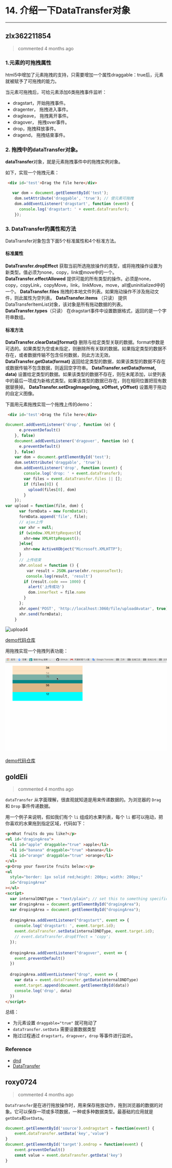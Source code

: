 
 # 14. 介绍一下DataTransfer对象 
  
 ***
## zlx362211854 
 > commented 4 months ago 

### 1.元素的可拖拽属性
 html5中增加了元素拖拽的支持，只需要增加一个属性draggable：true后，元素就被赋予了可拖拽的能力。

当元素可拖拽后，可给元素添加6类拖拽事件监听：
* dragstart，开始拖拽事件。
* dragenter， 拖拽进入事件。
* dragleave， 拖拽离开事件。
* dragover， 拖拽over事件。
* drop，拖拽释放事件。
* dragend， 拖拽结束事件。
### 2. 拖拽中的dataTransfer对象。
**dataTransfer**对象，就是元素拖拽事件中的拖拽实例对象。

如下，实现一个拖拽元素：

```html
 <div id='test'>Drag the file here</div>

```

```javascript
   var dom = document.getElementById('test');
    dom.setAttribute('draggable', 'true'); // 使元素可拖拽
    dom.addEventListener('dragstart', function (event) {
      console.log('dragstart: ' + event.dataTransfer); 
    });

```
### 3. DataTransfer的属性和方法
DataTransfer对象包含下面5个标准属性和4个标准方法。

#### 标准属性
**DataTransfer.dropEffect**
获取当前所选拖放操作的类型，或将拖拽操作设置为新类型。值必须为none，copy，link或move中的一个。
**DataTransfer.effectAllowed**
提供可能的所有类型的操作。必须是none，copy，copyLink，copyMove，link，linkMove，move，all或uninitialized中的一个。
**DataTransfer.files**
拖拽的本地文件列表。如果拖动操作不涉及拖动文件，则此属性为空列表。
**DataTransfer.items** （只读）
提供DataTransferItemList对象，该对象是所有拖动数据的列表。
**DataTransfer.types**（只读）
在dragstart事件中设置数据格式，返回的是一个字符串数组。
#### 标准方法
**DataTransfer.clearData([format])**
删除与给定类型关联的数据。format参数是可选的。如果类型为空或未指定，则删除所有关联的数据。如果指定类型的数据不存在，或者数据传输不包含任何数据，则此方法无效。
**DataTransfer.getData(format)**
返回给定类型的数据，如果该类型的数据不存在或数据传输不包含数据，则返回空字符串。
**DataTransfer.setData(format, data)**
设置给定类型的数据。如果该类型的数据不存在，则在末尾添加，以使列表中的最后一项成为新格式类型。如果该类型的数据已存在，则在相同位置把现有数据替换掉。
**DataTransfer.setDragImage(img, xOffset, yOffset)**
设置用于拖动的自定义图像。

下面用元素拖拽实现一个拖拽上传的demo：

```html
 <div id='test'>Drag the file here</div>

```

```javascript
document.addEventListener('drop', function (e) {
      e.preventDefault()
    }, false)
    document.addEventListener('dragover', function (e) {
      e.preventDefault()
    }, false)
    var dom = document.getElementById('test');
    dom.setAttribute('draggable', 'true');
    dom.addEventListener('drop', function (event) {
        console.log('drop: ' + event.dataTransfer);   
        var files = event.dataTransfer.files || [];  
        if (files[0]) {
          upload(files[0], dom)
        }
    });
var upload = function(file, dom) {
      var formData = new FormData();
      formData.append('file', file);
      // ajax上传
      var xhr = null;
      if (window.XMLHttpRequest){
        xhr=new XMLHttpRequest();
      }else{
        xhr=new ActiveXObject("Microsoft.XMLHTTP");
      }
      // 上传结束 
      xhr.onload = function () {
      　　var result = JSON.parse(xhr.responseText);
         console.log(result, 'result')
        if (result.code === 1000) {
          alert('上传成功')
          dom.innerText = file.name
        }
      };
      xhr.open('POST', 'http://localhost:3060/file/uploadAvatar', true); 
      xhr.send(formData);
    }

```
![upload4](https://user-images.githubusercontent.com/22437181/62682407-adc16b00-b9ee-11e9-99dc-95558aca0d54.gif)

[demo代码仓库](https://github.com/zlx362211854/drag-upload)

用拖拽实现一个拖拽列表功能：

![drag](https://raw.githubusercontent.com/zlx362211854/animate/master/image/drag.gif)

[demo代码仓库](https://github.com/zlx362211854/animate/tree/master/drag)
## goldEli 
 > commented 4 months ago 

`dataTransfer` 从字面理解，很直观就知道是用来传递数据的。为浏览器的 `Drag` 和 `Drop` 事件传递数据。

用一个例子来说明，假如我们有个 `li` 组成的水果列表，每个 `li` 都可以拖动，把你喜欢的水果拖到指定区域，代码如下：


```html
<p>What fruits do you like?</p>
<ul id="dragingArea">
  <li id="apple" draggable="true" >apple</li>
  <li id="banana" draggable="true" >banana</li>
  <li id="orange" draggable="true" >orange</li>
</ul>
<p>Drop your favorite fruits below:</p>
<ul
  style="border: 1px solid red;height: 200px; width: 200px;"
  id="dropingArea"
></ul>
<script>
  var internalDNDType = "text/plain"; // set this to something specific to your site
  var dragingArea = document.getElementById("dragingArea");
  var dropingArea = document.getElementById("dropingArea");

  dragingArea.addEventListener("dragstart", event => {
    console.log('dragstart: ', event.target.id);
    event.dataTransfer.setData(internalDNDType, event.target.id);
    // event.dataTransfer.dropEffect = 'copy';
  });

  dropingArea.addEventListener("dragover", event => {
    event.preventDefault()
  })

  dropingArea.addEventListener("drop", event => {
    var data = event.dataTransfer.getData(internalDNDType)
    event.target.append(document.getElementById(data))
    console.log('drop', data)
  })
</script>

```

总结：

* 为元素设置 `draggable="true"` 就可拖动了
* `dataTransfer.setData` 需要设置数据类型
* 拖过过程通过 `dragstart`，`dragover`，`drop` 等事件进行监听。

### Reference

* [dnd](https://www.w3.org/TR/2011/WD-html5-20110113/dnd.html)
* [DataTransfer](https://developer.mozilla.org/en-US/docs/Web/API/DataTransfer)
## roxy0724 
 > commented 4 months ago 

`DataTransfer`是在进行拖放操作时，用来保存拖放动作，拖到浏览器的数据的对象。它可以保存一项或多项数据，一种或多种数据类型。最基础的应用就是`getData`和`setData`。

```javascript
document.getElementById('source').ondragstart = function(event) {
    event.dataTransfer.setData('key','value')
}
document.getElementById('target').ondrop = function(event) {
    event.preventDefault()
    const value = event.dataTransfer.getData('key')
}

```